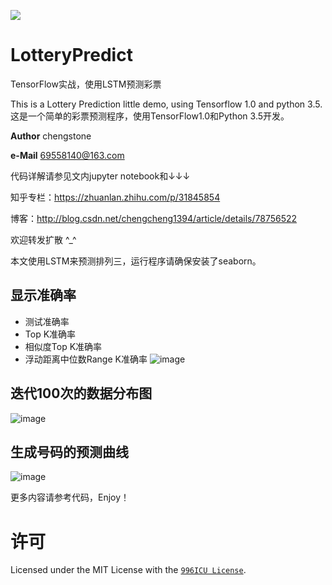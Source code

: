 <a href="https://996.icu"><img src="https://img.shields.io/badge/link-996.icu-red.svg"></a>
# LotteryPredict
TensorFlow实战，使用LSTM预测彩票

This is a Lottery Prediction little demo, using Tensorflow 1.0 and python 3.5.
这是一个简单的彩票预测程序，使用TensorFlow1.0和Python 3.5开发。

__Author__ chengstone

__e-Mail__ 69558140@163.com

代码详解请参见文内jupyter notebook和↓↓↓

知乎专栏：https://zhuanlan.zhihu.com/p/31845854

博客：http://blog.csdn.net/chengcheng1394/article/details/78756522

欢迎转发扩散 ^_^

本文使用LSTM来预测排列三，运行程序请确保安装了seaborn。

## 显示准确率
 - 测试准确率
 - Top K准确率
 - 相似度Top K准确率
 - 浮动距离中位数Range K准确率
![image](https://raw.githubusercontent.com/chengstone/LotteryPredict/master/assets/accuracy.png)

## 迭代100次的数据分布图
![image](https://raw.githubusercontent.com/chengstone/LotteryPredict/master/assets/random-512.png)

## 生成号码的预测曲线
![image](https://raw.githubusercontent.com/chengstone/LotteryPredict/master/assets/prediction.png)

更多内容请参考代码，Enjoy！

# 许可
Licensed under the MIT License with the [`996ICU License`](https://github.com/996icu/996.ICU/blob/master/LICENSE).
